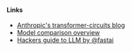 #### Links

- [Anthropic's transformer-circuits blog](https://transformer-circuits.pub/)
- [Model comparison overview](https://artificialanalysis.ai/models)
- [Hackers guide to LLM by @fastai](https://github.com/fastai/lm-hackers/blob/main/lm-hackers.ipynb)
